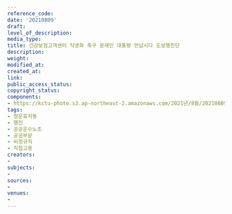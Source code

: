 ```yaml
---
reference_code: 
date: '20210809'
draft: 
level_of_description: 
media_type: 
title: 건강보험고객센터 직영화 촉구 문재인 대통령 만납시다 도보행진단
description: 
weight: 
modified_at: 
created_at: 
link: 
public_access_status: 
copyright_status: 
components:
- https://kctu-photo.s3.ap-northeast-2.amazonaws.com/2021년/8월/20210809-건강보험고객센터+직영화+촉구+문재인+대통령+만납시다+도보행진단_청운효자동_행진_공공운수노조_공공부문_비정규직_직접고용/403835_60395_2247.jpg
tags:
- 청운효자동
- 행진
- 공공운수노조
- 공공부문
- 비정규직
- 직접고용
creators:
- 
subjects:
- 
sources:
- 
venues:
- 
---
```

